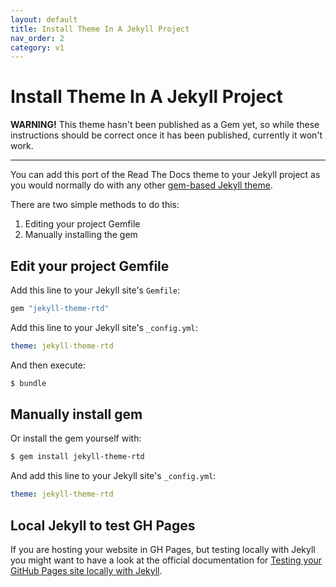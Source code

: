 ```yaml
---
layout: default
title: Install Theme In A Jekyll Project
nav_order: 2
category: v1
---
```


# Install Theme In A Jekyll Project

**WARNING!** This theme hasn't been published as a Gem yet, so while these
instructions should be correct once it has been published, currently it won't
work.

---

You can add this port of the Read The Docs theme to your Jekyll project as
you would normally do with any other
[gem-based Jekyll theme](https://jekyllrb.com/docs/themes/).

There are two simple methods to do this:

1. Editing your project Gemfile
2. Manually installing the gem

## Edit your project Gemfile

Add this line to your Jekyll site's `Gemfile`:

```ruby
gem "jekyll-theme-rtd"
```

Add this line to your Jekyll site's `_config.yml`:

```yaml
theme: jekyll-theme-rtd
```

And then execute:

```bash
$ bundle
```

## Manually install gem

Or install the gem yourself with:

```bash
$ gem install jekyll-theme-rtd
```

And add this line to your Jekyll site's `_config.yml`:

```yaml
theme: jekyll-theme-rtd
```

## Local Jekyll to test GH Pages

If you are hosting your website in GH Pages, but testing locally with Jekyll
you might want to have a look at the official documentation for
[Testing your GitHub Pages site locally with Jekyll](https://help.github.com/en/github/working-with-github-pages/testing-your-github-pages-site-locally-with-jekyll).
